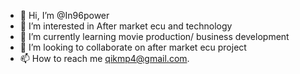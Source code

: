 - 👋 Hi, I’m @In96power
- 👀 I’m interested in After market ecu and technology 
- 🌱 I’m currently learning movie production/ business development 
- 💞️ I’m looking to collaborate on after market ecu project 
- 📫 How to reach me qikmp4@gmail.com.


<!---
In96power/In96power is a ✨ special ✨ repository because its `README.md` (this file) appears on your GitHub profile.
You can click the Preview link to take a look at your changes.
--->
